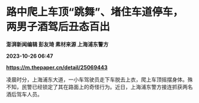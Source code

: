 # 路中爬上车顶“跳舞”、堵住车道停车，两男子酒驾后丑态百出
**澎湃新闻编辑 彭友琦 素材来源 上海浦东警方**

**2023-10-26 06:47**

**https://m.thepaper.cn/detail/25069443**

凌晨时分，上海浦东大道，一小车驾驶员走下车脱去上衣，爬上车顶摇摆身体。殊不知，民警已经锁定了其在路面上的奇怪行为。近日，上海浦东警方接连抓获两名酒后驾车人员。